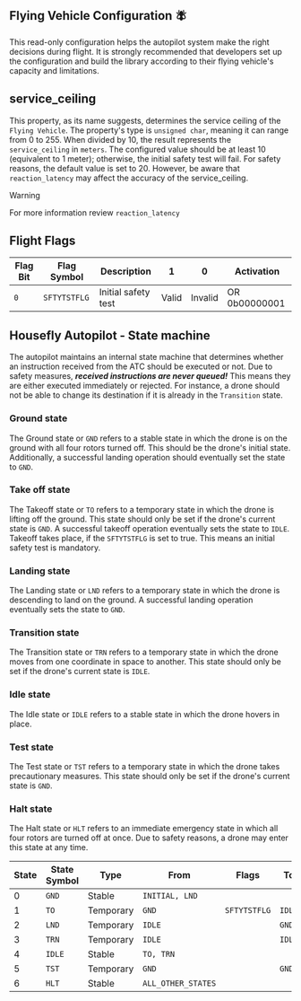 ## Flying Vehicle Configuration 🪰

This read-only configuration helps the autopilot system make the right decisions during flight. It is strongly recommended that developers set up the configuration and build the library according to their flying vehicle's capacity and limitations.

## service_ceiling

This property, as its name suggests, determines the service ceiling of the `Flying Vehicle`. The property's type is `unsigned char`, meaning it can range from 0 to 255. When divided by 10, the result represents the `service_ceiling` in `meters`. The configured value should be at least 10 (equivalent to 1 meter); otherwise, the initial safety test will fail. For safety reasons, the default value is set to 20. However, be aware that `reaction_latency` may affect the accuracy of the service_ceiling.

> [!WARNING]
> For more information review `reaction_latency`

## Flight Flags

| Flag Bit | Flag Symbol  | Description         | 1     | 0       | Activation    |
| -------- | ------------ | ------------------- | ----- | ------- | ------------- |
| `0`      | `SFTYTSTFLG` | Initial safety test | Valid | Invalid | OR 0b00000001 |

## Housefly Autopilot - State machine

The autopilot maintains an internal state machine that determines whether an instruction received from the ATC should be executed or not. Due to safety measures, **_received instructions are never queued!_** This means they are either executed immediately or rejected. For instance, a drone should not be able to change its destination if it is already in the `Transition` state.

### Ground state

The Ground state or `GND` refers to a stable state in which the drone is on the ground with all four rotors turned off. This should be the drone's initial state. Additionally, a successful landing operation should eventually set the state to `GND`.

### Take off state

The Takeoff state or `TO` refers to a temporary state in which the drone is lifting off the ground. This state should only be set if the drone's current state is `GND`. A successful takeoff operation eventually sets the state to `IDLE`.
Takeoff takes place, if the `SFTYTSTFLG` is set to true. This means an initial safety test is mandatory.

### Landing state

The Landing state or `LND` refers to a temporary state in which the drone is descending to land on the ground. A successful landing operation eventually sets the state to `GND`.

### Transition state

The Transition state or `TRN` refers to a temporary state in which the drone moves from one coordinate in space to another. This state should only be set if the drone's current state is `IDLE`.

### Idle state

The Idle state or `IDLE` refers to a stable state in which the drone hovers in place.

### Test state

The Test state or `TST` refers to a temporary state in which the drone takes precautionary measures. This state should only be set if the drone's current state is `GND`.

### Halt state

The Halt state or `HLT` refers to an immediate emergency state in which all four rotors are turned off at once. Due to safety reasons, a drone may enter this state at any time.

| State | State Symbol | Type      | From               | Flags        | To     |
| ----- | ------------ | --------- | ------------------ | ------------ | ------ |
| 0     | `GND`        | Stable    | `INITIAL, LND`     |              |        |
| 1     | `TO`         | Temporary | `GND`              | `SFTYTSTFLG` | `IDLE` |
| 2     | `LND`        | Temporary | `IDLE`             |              | `GND`  |
| 3     | `TRN`        | Temporary | `IDLE`             |              | `IDLE` |
| 4     | `IDLE`       | Stable    | `TO, TRN`          |              |        |
| 5     | `TST`        | Temporary | `GND`              |              | `GND`  |
| 6     | `HLT`        | Stable    | `ALL_OTHER_STATES` |              |        |
